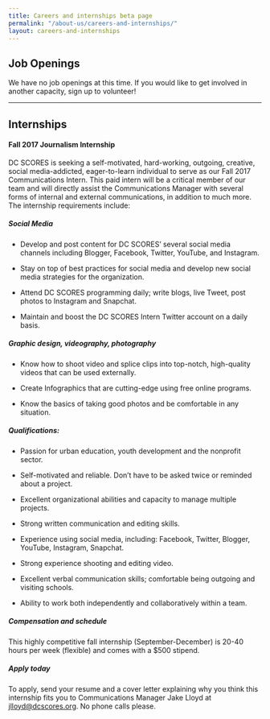 ```yaml
---
title: Careers and internships beta page
permalink: "/about-us/careers-and-internships/"
layout: careers-and-internships
---
```


## Job Openings

We have no job openings at this time. If you would like to get involved in another capacity, sign up to volunteer!

---

## Internships

#### Fall 2017 Journalism Internship

DC SCORES is seeking a self-motivated, hard-working, outgoing, creative, social media-addicted, eager-to-learn individual to serve as our Fall 2017 Communications Intern. This paid intern will be a critical member of our team and will directly assist the Communications Manager with several forms of internal and external communications, in addition to much more. The internship requirements include:

##### Social Media

- Develop and post content for DC SCORES’ several social media channels including Blogger, Facebook, Twitter, YouTube, and Instagram.

- Stay on top of best practices for social media and develop new social media strategies for the organization.

- Attend DC SCORES programming daily; write blogs, live Tweet, post photos to Instagram and Snapchat.

- Maintain and boost the DC SCORES Intern Twitter account on a daily basis.

##### Graphic design, videography, photography

- Know how to shoot video and splice clips into top-notch, high-quality videos that can be used externally.

- Create Infographics that are cutting-edge using free online programs.

- Know the basics of taking good photos and be comfortable in any situation.

##### Qualifications:

- Passion for urban education, youth development and the nonprofit sector.

- Self-motivated and reliable. Don’t have to be asked twice or reminded about a project.

- Excellent organizational abilities and capacity to manage multiple projects.

- Strong written communication and editing skills.

- Experience using social media, including: Facebook, Twitter, Blogger, YouTube, Instagram, Snapchat.

- Strong experience shooting and editing video.

- Excellent verbal communication skills; comfortable being outgoing and visiting schools.

- Ability to work both independently and collaboratively within a team.

##### Compensation and schedule

This highly competitive fall internship (September-December) is 20-40 hours per week (flexible) and comes with a $500 stipend.

##### Apply today

To apply, send your resume and a cover letter explaining why you think this internship fits you to Communications Manager Jake Lloyd at [jlloyd@dcscores.org](mailto:jlloyd@dcscores.org). No phone calls please.















